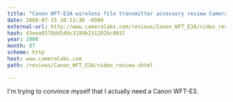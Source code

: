 ```yaml
---
title: "Canon WFT-E3A wireless file transmitter accessory review Cameralabs video"
date: 2008-07-15 10:13:36 -0500
external-url: http://www.cameralabs.com/reviews/Canon_WFT_E3A/video_review.shtml
hash: 43eea0578dd549c3199b231202bc0037
year: 2008
month: 07
scheme: http
host: www.cameralabs.com
path: /reviews/Canon_WFT_E3A/video_review.shtml

---
```


I'm trying to convince myself that I actually need a Canon WFT-E3. 
